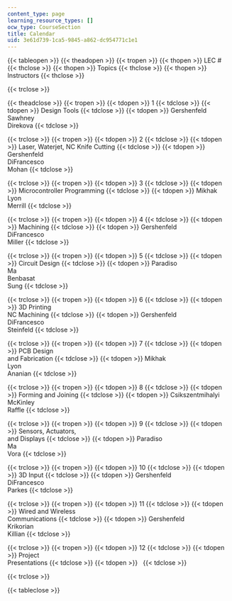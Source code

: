 ```yaml
---
content_type: page
learning_resource_types: []
ocw_type: CourseSection
title: Calendar
uid: 3e61d739-1ca5-9845-a862-dc954771c1e1
---
```


{{< tableopen >}}
{{< theadopen >}}
{{< tropen >}}
{{< thopen >}}
LEC #
{{< thclose >}}
{{< thopen >}}
Topics
{{< thclose >}}
{{< thopen >}}
Instructors
{{< thclose >}}

{{< trclose >}}

{{< theadclose >}}
{{< tropen >}}
{{< tdopen >}}
1
{{< tdclose >}}
{{< tdopen >}}
Design Tools
{{< tdclose >}}
{{< tdopen >}}
Gershenfeld  
Sawhney  
Direkova
{{< tdclose >}}

{{< trclose >}}
{{< tropen >}}
{{< tdopen >}}
2
{{< tdclose >}}
{{< tdopen >}}
Laser, Waterjet, NC Knife Cutting
{{< tdclose >}}
{{< tdopen >}}
Gershenfeld  
DiFrancesco  
Mohan
{{< tdclose >}}

{{< trclose >}}
{{< tropen >}}
{{< tdopen >}}
3
{{< tdclose >}}
{{< tdopen >}}
Microcontroller Programming
{{< tdclose >}}
{{< tdopen >}}
Mikhak  
Lyon  
Merrill
{{< tdclose >}}

{{< trclose >}}
{{< tropen >}}
{{< tdopen >}}
4
{{< tdclose >}}
{{< tdopen >}}
Machining
{{< tdclose >}}
{{< tdopen >}}
Gershenfeld  
DiFrancesco  
Miller
{{< tdclose >}}

{{< trclose >}}
{{< tropen >}}
{{< tdopen >}}
5
{{< tdclose >}}
{{< tdopen >}}
Circuit Design
{{< tdclose >}}
{{< tdopen >}}
Paradiso  
Ma  
Benbasat  
Sung
{{< tdclose >}}

{{< trclose >}}
{{< tropen >}}
{{< tdopen >}}
6
{{< tdclose >}}
{{< tdopen >}}
3D Printing  
NC Machining
{{< tdclose >}}
{{< tdopen >}}
Gershenfeld  
DiFrancesco  
Steinfeld
{{< tdclose >}}

{{< trclose >}}
{{< tropen >}}
{{< tdopen >}}
7
{{< tdclose >}}
{{< tdopen >}}
PCB Design  
and Fabrication
{{< tdclose >}}
{{< tdopen >}}
Mikhak  
Lyon  
Ananian
{{< tdclose >}}

{{< trclose >}}
{{< tropen >}}
{{< tdopen >}}
8
{{< tdclose >}}
{{< tdopen >}}
Forming and Joining
{{< tdclose >}}
{{< tdopen >}}
Csikszentmihalyi  
McKinley  
Raffle
{{< tdclose >}}

{{< trclose >}}
{{< tropen >}}
{{< tdopen >}}
9
{{< tdclose >}}
{{< tdopen >}}
Sensors, Actuators,  
and Displays
{{< tdclose >}}
{{< tdopen >}}
Paradiso  
Ma  
Vora
{{< tdclose >}}

{{< trclose >}}
{{< tropen >}}
{{< tdopen >}}
10
{{< tdclose >}}
{{< tdopen >}}
3D Input
{{< tdclose >}}
{{< tdopen >}}
Gershenfeld  
DiFrancesco  
Parkes
{{< tdclose >}}

{{< trclose >}}
{{< tropen >}}
{{< tdopen >}}
11
{{< tdclose >}}
{{< tdopen >}}
Wired and Wireless  
Communications
{{< tdclose >}}
{{< tdopen >}}
Gershenfeld  
Krikorian  
Killian
{{< tdclose >}}

{{< trclose >}}
{{< tropen >}}
{{< tdopen >}}
12
{{< tdclose >}}
{{< tdopen >}}
Project  
Presentations
{{< tdclose >}}
{{< tdopen >}}
 
{{< tdclose >}}

{{< trclose >}}

{{< tableclose >}}